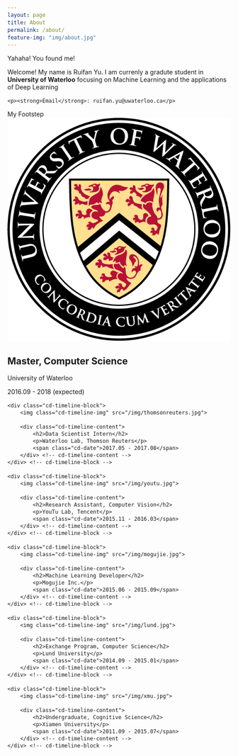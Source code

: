 ```yaml
---
layout: page
title: About
permalink: /about/
feature-img: "img/about.jpg"
---
```

<link rel="stylesheet" href="/css/timeline.css"> <!-- Resource style -->
<script src="/js/modernizr.js"></script> <!-- Modernizr -->

<div class="section">Yahaha! You found me!</div>

<div id="personal">
    <p id="intro">Welcome! My name is Ruifan Yu. I am currenly a gradute student in <strong>University of Waterloo</strong> focusing on Machine Learning and the applications of Deep Learning</p>

    <p><strong>Email</strong>: ruifan.yu@uwaterloo.ca</p>
</div>


<div class="section">My Footstep</div>
<section id="cd-timeline" class="cd-container">
    <div class="cd-timeline-block">
        <img class="cd-timeline-img" src="/img/uwaterloo.jpg">
        <div class="cd-timeline-content">
            <h2>Master, Computer Science</h2>
            <p>University of Waterloo</p>
            <span class="cd-date">2016.09 - 2018 (expected)</span>
        </div> <!-- cd-timeline-content -->
    </div> <!-- cd-timeline-block -->

    <div class="cd-timeline-block">
        <img class="cd-timeline-img" src="/img/thomsonreuters.jpg">

        <div class="cd-timeline-content">
            <h2>Data Scientist Intern</h2>
            <p>Waterloo Lab, Thomson Reuters</p>
            <span class="cd-date">2017.05 - 2017.08</span>
        </div> <!-- cd-timeline-content -->
    </div> <!-- cd-timeline-block -->

    <div class="cd-timeline-block">
        <img class="cd-timeline-img" src="/img/youtu.jpg">

        <div class="cd-timeline-content">
            <h2>Research Assistant, Computer Vision</h2>
            <p>YouTu Lab, Tencent</p>
            <span class="cd-date">2015.11 - 2016.03</span>
        </div> <!-- cd-timeline-content -->
    </div> <!-- cd-timeline-block -->

    <div class="cd-timeline-block">
        <img class="cd-timeline-img" src="/img/mogujie.jpg">

        <div class="cd-timeline-content">
            <h2>Machine Learning Developer</h2>
            <p>Mogujie Inc.</p>
            <span class="cd-date">2015.06 - 2015.09</span>
        </div> <!-- cd-timeline-content -->
    </div> <!-- cd-timeline-block -->

    <div class="cd-timeline-block">
        <img class="cd-timeline-img" src="/img/lund.jpg">

        <div class="cd-timeline-content">
            <h2>Exchange Program, Computer Science</h2>
            <p>Lund University</p>
            <span class="cd-date">2014.09 - 2015.01</span>
        </div> <!-- cd-timeline-content -->
    </div> <!-- cd-timeline-block -->

    <div class="cd-timeline-block">
        <img class="cd-timeline-img" src="/img/xmu.jpg">

        <div class="cd-timeline-content">
            <h2>Undergraduate, Cognitive Science</h2>
            <p>Xiamen University</p>
            <span class="cd-date">2011.09 - 2015.07</span>
        </div> <!-- cd-timeline-content -->
    </div> <!-- cd-timeline-block -->
</section> <!-- cd-timeline -->

<script src="https://ajax.googleapis.com/ajax/libs/jquery/1.11.0/jquery.min.js"></script>
<script src="/js/timeline_main.js"></script> 